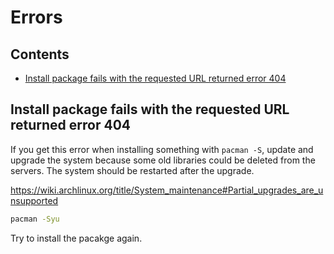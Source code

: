 # Errors

## Contents

- [Install package fails with the requested URL returned error 404](#install-package-fails-with-the-requested-url-returned-error-404)

## Install package fails with the requested URL returned error 404

If you get this error when installing something with `pacman -S`, update and upgrade the system because some old libraries could be deleted from the servers. The system should be restarted after the upgrade.

<https://wiki.archlinux.org/title/System_maintenance#Partial_upgrades_are_unsupported>

```bash
pacman -Syu
```

Try to install the pacakge again.

